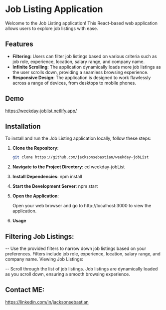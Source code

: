 # Job Listing Application

Welcome to the Job Listing application! This React-based web application allows users to explore job listings with ease.

## Features

- **Filtering**: Users can filter job listings based on various criteria such as job role, experience, location, salary range, and company name.
- **Infinite Scrolling**: The application dynamically loads more job listings as the user scrolls down, providing a seamless browsing experience.
- **Responsive Design**: The application is designed to work flawlessly across a range of devices, from desktops to mobile phones.

## Demo

https://weekday-joblist.netlify.app/

## Installation

To install and run the Job Listing application locally, follow these steps:

1. **Clone the Repository**:
   ```bash
   git clone https://github.com/jacksonsebastian/weekday-jobList

2. **Navigate to the Project Directory**:
    cd weekday-jobList

3. **Install Dependencies**: 
    npm install

4. **Start the Development Server**: 
    npm start

4. **Open the Application**: 
    
    Open your web browser and go to http://localhost:3000 to view the application.

5. **Usage**

## Filtering Job Listings:

-- Use the provided filters to narrow down job listings based on your preferences.
Filters include job role, experience, location, salary range, and company name.
Viewing Job Listings:

-- Scroll through the list of job listings.
Job listings are dynamically loaded as you scroll down, ensuring a smooth browsing experience.

## Contact ME:

https://linkedin.com/in/jacksonsebastian
